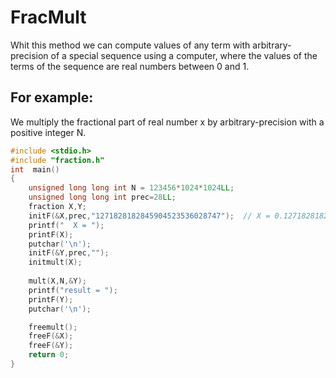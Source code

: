 FracMult
==================
Whit this method we can compute values of any term with arbitrary-precision of a special sequence using a computer, where the values of the terms of the sequence are real numbers between 0 and 1.

For example:
------------------------------------
We multiply the fractional part of real number x by arbitrary-precision with a positive integer N. 
```C
#include <stdio.h>
#include "fraction.h"
int  main()
{
    unsigned long long int N = 123456*1024*1024LL;
    unsigned long long int prec=28LL;
    fraction X,Y;
    initF(&X,prec,"1271828182845904523536028747");  // X = 0.1271828182845904523536028747
    printf("  X = ");
    printF(X);
    putchar('\n');
    initF(&Y,prec,"");
    initmult(X);
    
    mult(X,N,&Y);
    printf("result = ");
    printF(Y);
    putchar('\n');

    freemult();
    freeF(&X);
    freeF(&Y);
    return 0;
}
```
